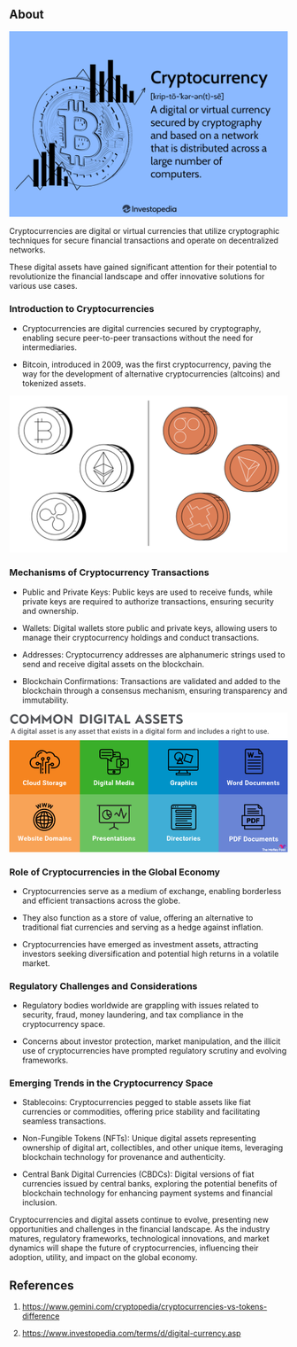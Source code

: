 ## About

![Image](1.png)

Cryptocurrencies are digital or virtual currencies that utilize cryptographic techniques for secure financial transactions and operate on decentralized networks. 

These digital assets have gained significant attention for their potential to revolutionize the financial landscape and offer innovative solutions for various use cases.

### Introduction to Cryptocurrencies

- Cryptocurrencies are digital currencies secured by cryptography, enabling secure peer-to-peer transactions without the need for intermediaries.

- Bitcoin, introduced in 2009, was the first cryptocurrency, paving the way for the development of alternative cryptocurrencies (altcoins) and tokenized assets.
  
![Image](2.webp)

### Mechanisms of Cryptocurrency Transactions

- Public and Private Keys: Public keys are used to receive funds, while private keys are required to authorize transactions, ensuring security and ownership.

- Wallets: Digital wallets store public and private keys, allowing users to manage their cryptocurrency holdings and conduct transactions.

- Addresses: Cryptocurrency addresses are alphanumeric strings used to send and receive digital assets on the blockchain.

- Blockchain Confirmations: Transactions are validated and added to the blockchain through a consensus mechanism, ensuring transparency and immutability.

![Image](3.webp)

### Role of Cryptocurrencies in the Global Economy

- Cryptocurrencies serve as a medium of exchange, enabling borderless and efficient transactions across the globe.

- They also function as a store of value, offering an alternative to traditional fiat currencies and serving as a hedge against inflation.

- Cryptocurrencies have emerged as investment assets, attracting investors seeking diversification and potential high returns in a volatile market.

### Regulatory Challenges and Considerations

- Regulatory bodies worldwide are grappling with issues related to security, fraud, money laundering, and tax compliance in the cryptocurrency space.

- Concerns about investor protection, market manipulation, and the illicit use of cryptocurrencies have prompted regulatory scrutiny and evolving frameworks.

### Emerging Trends in the Cryptocurrency Space

- Stablecoins: Cryptocurrencies pegged to stable assets like fiat currencies or commodities, offering price stability and facilitating seamless transactions.

- Non-Fungible Tokens (NFTs): Unique digital assets representing ownership of digital art, collectibles, and other unique items, leveraging blockchain technology for provenance and authenticity.

- Central Bank Digital Currencies (CBDCs): Digital versions of fiat currencies issued by central banks, exploring the potential benefits of blockchain technology for enhancing payment systems and financial inclusion.

Cryptocurrencies and digital assets continue to evolve, presenting new opportunities and challenges in the financial landscape. As the industry matures, regulatory frameworks, technological innovations, and market dynamics will shape the future of cryptocurrencies, influencing their adoption, utility, and impact on the global economy.

## References

1. https://www.gemini.com/cryptopedia/cryptocurrencies-vs-tokens-difference

2. https://www.investopedia.com/terms/d/digital-currency.asp
